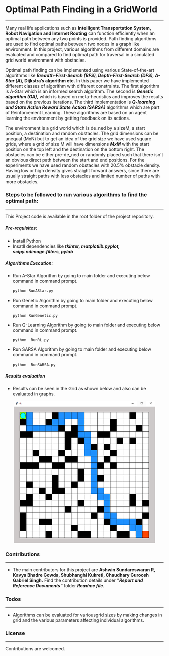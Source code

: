 # Optimal Path Finding in a GridWorld
----
Many real life applications such as **Intelligent Transportation System, Robot Navigation and Internet Routing** can function efficiently when an optimal path between any two points is provided. Path finding algorithms are used to find optimal paths between two nodes in a graph like environment. In this project, various algorithms from different domains are evaluated and compared to find optimal path for traversal in a simulated grid world environment with obstacles.

Optimal path finding can be implemented using various State-of-the-art algorithms like ***Breadth-First-Search (BFS), Depth-First-Search (DFS), A-Star (A*), Dijkstra’s algorithm etc.** In this paper we have implemented different classes of algorithm with different constraints. The first algorithm is A-Star which is an informed search algorithm. The second is ***Genetic algorithm (GA),*** which is based on meta-heuristics and improves the results based on the previous iterations. The third implementation is ***Q-learning and State Action Reward State Action (SARSA)*** algorithms which are part of Reinforcement Learning. These algorithms are based on an agent learning the environment by getting feedback on its actions.

The environment is a grid world which is de_ned by a sizeM, a start position, a destination and random obstacles. The grid dimensions can be unequal (MxN) but to get an idea of the grid size we have used square grids, where a grid of size M will have dimensions ***MxM*** with the start position on the top left and the destination on the bottom right. The obstacles can be either pre-de_ned or randomly placed such that there isn't an obvious direct path between the start and end positions. For the experiments we have used random obstacles with 20.5% obstacle density. Having low or high density gives straight forward answers, since there are usually straight paths with less obstacles and limited number of paths with more obstacles.

### Steps to be followed to run various algorithms to find the optimal path:
----
This Project code is available in the root folder of the project repository. 
##### Pre-requisites: 
- Install Python
- Insatll dependencies like ***tkinter, matplotlib.pyplot, scipy.ndimage.filters, pylab***
##### Algorithms Execution: 
- Run A-Star Algorithm by going to main folder and executing below command in command prompt.
    ```
    python RunAStar.py
    ```
- Run Genetic Algorithm by going to main folder and executing below command in command prompt.
    ```
    python RunGenetic.py
    ```
- Run Q-Learning Algorithm by going to main folder and executing below command in command prompt.
    ```
    python  RunRL.py
    ```
- Run SARSA Algorithm by going to main folder and executing below command in command prompt.
    ```
    python  RunSARSA.py
    ```
##### Results evaluation
- Results can be seen in the Grid as shown below and also can be evaluated in graphs.
<p align="center">
  <img src="GA_Grid.png" width="450" height="450" alt="accessibility text">
</p>

### Contributions
----
- The main contributors for this project are **Ashwin Sundareswaran R, Kavya Bhadre Gowda, Shubhanghi Kukreti, Chaudhary Guroosh Gabriel Singh.** Find the contribution details under ***"Report and Reference Documents"*** folder ***Readme file***.
### Todos
----
 - Algorithms can be evaluated for variousgrid sizes by making changes in grid and the various parameters affecting individual algorithms.

### License
----
Contributions are welcomed.
